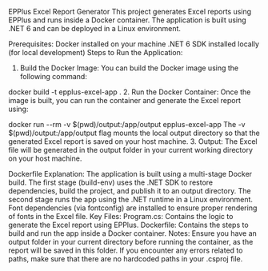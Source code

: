 EPPlus Excel Report Generator
This project generates Excel reports using EPPlus and runs inside a Docker container. The application is built using .NET 6 and can be deployed in a Linux environment.

Prerequisites:
Docker installed on your machine
.NET 6 SDK installed locally (for local development)
Steps to Run the Application:
1. Build the Docker Image:
You can build the Docker image using the following command:


docker build -t epplus-excel-app .
2. Run the Docker Container:
Once the image is built, you can run the container and generate the Excel report using:


docker run --rm -v $(pwd)/output:/app/output epplus-excel-app
The -v $(pwd)/output:/app/output flag mounts the local output directory so that the generated Excel report is saved on your host machine.
3. Output:
The Excel file will be generated in the output folder in your current working directory on your host machine.

Dockerfile Explanation:
The application is built using a multi-stage Docker build.
The first stage (build-env) uses the .NET SDK to restore dependencies, build the project, and publish it to an output directory.
The second stage runs the app using the .NET runtime in a Linux environment.
Font dependencies (via fontconfig) are installed to ensure proper rendering of fonts in the Excel file.
Key Files:
Program.cs: Contains the logic to generate the Excel report using EPPlus.
Dockerfile: Contains the steps to build and run the app inside a Docker container.
Notes:
Ensure you have an output folder in your current directory before running the container, as the report will be saved in this folder.
If you encounter any errors related to paths, make sure that there are no hardcoded paths in your .csproj file.





